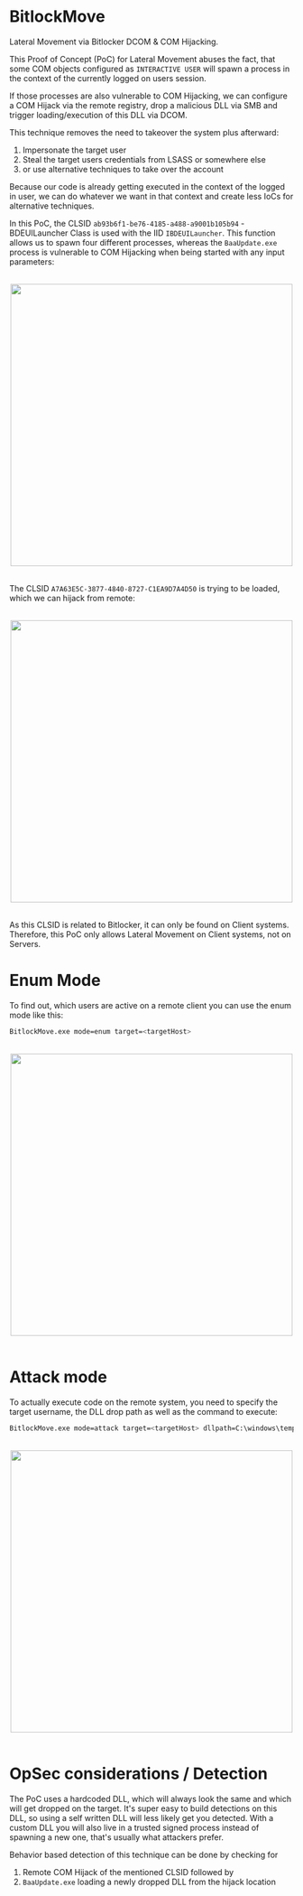 # BitlockMove

Lateral Movement via Bitlocker DCOM & COM Hijacking.

This Proof of Concept (PoC) for Lateral Movement abuses the fact, that some COM objects configured as `INTERACTIVE USER` will spawn a process in the context of the currently logged on users session.

If those processes are also vulnerable to COM Hijacking, we can configure a COM Hijack via the remote registry, drop a malicious DLL via SMB and trigger loading/execution of this DLL via DCOM.

This technique removes the need to takeover the system plus afterward:
1) Impersonate the target user
2) Steal the target users credentials from LSASS or somewhere else
3) or use alternative techniques to take over the account

Because our code is already getting executed in the context of the logged in user, we can do whatever we want in that context and create less IoCs for alternative techniques.

In this PoC, the CLSID `ab93b6f1-be76-4185-a488-a9001b105b94` - BDEUILauncher Class is used with the IID `IBDEUILauncher`. This function allows us to spawn four different processes, whereas the `BaaUpdate.exe` process is vulnerable to COM Hijacking when being started with any input parameters:

<br>
<div align="center">
    <img src="https://github.com/rtecCyberSec/BitlockMove/images/BaaUpdate.png" width="500">
</div>
<br>


The CLSID `A7A63E5C-3877-4840-8727-C1EA9D7A4D50` is trying to be loaded, which we can hijack from remote:

<br>
<div align="center">
    <img src="https://github.com/rtecCyberSec/BitlockMove/images/BAAClsid.png" width="500">
</div>
<br>

As this CLSID is related to Bitlocker, it can only be found on Client systems. Therefore, this PoC only allows Lateral Movement on Client systems, not on Servers.

# Enum Mode

To find out, which users are active on a remote client you can use the enum mode like this:

```bash
BitlockMove.exe mode=enum target=<targetHost>
```

<br>
<div align="center">
    <img src="https://github.com/rtecCyberSec/BitlockMove/images/BitlockMoveEnum.png" width="500">
</div>
<br>

# Attack mode

To actually execute code on the remote system, you need to specify the target username, the DLL drop path as well as the command to execute:

```bash
BitlockMove.exe mode=attack target=<targetHost> dllpath=C:\windows\temp\pwned.dll targetuser=local\domadm command="cmd.exe /C calc.exe"
```

<br>
<div align="center">
    <img src="https://github.com/rtecCyberSec/BitlockMove/images/BitlockMovePoC.png" width="500">
</div>
<br>

# OpSec considerations / Detection

The PoC uses a hardcoded DLL, which will always look the same and which will get dropped on the target. It's super easy to build detections on this DLL, so using a self written DLL will less likely get you detected.
With a custom DLL you will also live in a trusted signed process instead of spawning a new one, that's usually what attackers prefer.

Behavior based detection of this technique can be done by checking for
1) Remote COM Hijack of the mentioned CLSID followed by
2) `BaaUpdate.exe` loading a newly dropped DLL from the hijack location

